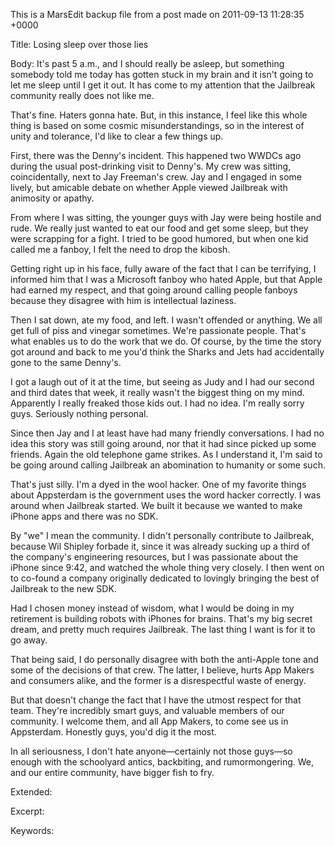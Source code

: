 This is a MarsEdit backup file from a post made on 2011-09-13 11:28:35 +0000

Title:
Losing sleep over those lies

Body:
It's past 5 a.m., and I should really be asleep, but something somebody told me today has gotten stuck in my brain and it isn't going to let me sleep until I get it out. It has come to my attention that the Jailbreak community really does not like me. That's fine. Haters gonna hate. But, in this instance, I feel like this whole thing is based on some cosmic misunderstandings, so in the interest of unity and tolerance, I'd like to clear a few things up.First, there was the Denny's incident. This happened two WWDCs ago during the usual post-drinking visit to Denny's. My crew was sitting, coincidentally, next to Jay Freeman's crew. Jay and I engaged in some lively, but amicable debate on whether Apple viewed Jailbreak with animosity or apathy.From where I was sitting, the younger guys with Jay were being hostile and rude. We really just wanted to eat our food and get some sleep, but they were scrapping for a fight. I tried to be good humored, but when one kid called me a fanboy, I felt the need to drop the kibosh.Getting right up in his face, fully aware of the fact that I can be terrifying, I informed him that I was a Microsoft fanboy who hated Apple, but that Apple had earned my respect, and that going around calling people fanboys because they disagree with him is intellectual laziness.Then I sat down, ate my food, and left. I wasn't offended or anything. We all get full of piss and vinegar sometimes. We're passionate people. That's what enables us to do the work that we do. Of course, by the time the story got around and back to me you'd think the Sharks and Jets had accidentally gone to the same Denny's. I got a laugh out of it at the time, but seeing as Judy and I had our second and third dates that week, it really wasn't the biggest thing on my mind. Apparently I really freaked those kids out. I had no idea. I'm really sorry guys. Seriously nothing personal.Since then Jay and I at least have had many friendly conversations. I had no idea this story was still going around, nor that it had since picked up some friends. Again the old telephone game strikes. As I understand it, I'm said to be going around calling Jailbreak an abomination to humanity or some such.That's just silly. I'm a dyed in the wool hacker. One of my favorite things about Appsterdam is the government uses the word hacker correctly. I was around when Jailbreak started. We built it because we wanted to make iPhone apps and there was no SDK. By "we" I mean the community. I didn't personally contribute to Jailbreak, because Wil Shipley forbade it, since it was already sucking up a third of the company's engineering resources, but I was passionate about the iPhone since 9:42, and watched the whole thing very closely. I then went on to co-found a company originally dedicated to lovingly bringing the best of Jailbreak to the new SDK.Had I chosen money instead of wisdom, what I would be doing in my retirement is building robots with iPhones for brains. That's my big secret dream, and pretty much requires Jailbreak. The last thing I want is for it to go away.That being said, I do personally disagree with both the anti-Apple tone and some of the decisions of that crew. The latter, I believe, hurts App Makers and consumers alike, and the former is a disrespectful waste of energy.But that doesn't change the fact that I have the utmost respect for that team. They're incredibly smart guys, and valuable members of our community. I welcome them, and all App Makers, to come see us in Appsterdam. Honestly guys, you'd dig it the most.In all seriousness, I don't hate anyone—certainly not those guys—so enough with the schoolyard antics, backbiting, and rumormongering. We, and our entire community, have bigger fish to fry.

Extended:


Excerpt:


Keywords:
